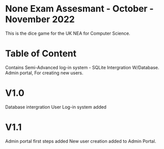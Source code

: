 # None Exam Assesmant - October - November 2022
This is the dice game for the UK NEA for Computer Science.

# Table of Content
Contains Semi-Advanced log-in system - SQLite Intergration W/Database.
Admin portal, For creating new users.

# V1.0
Database intergration
User Log-in system added

# V1.1
Admin portal first steps added
New user creation added to Admin Portal.